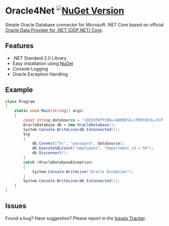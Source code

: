 # Oracle4Net [![NuGet Version](https://img.shields.io/nuget/v/Oracle4Net.svg?style=flat)](https://www.nuget.org/packages/Oracle4Net/)
Simple Oracle Database connector for Microsoft .NET Core based on official [Oracle Data Provider for .NET (ODP.NET) Core](https://www.nuget.org/packages/Oracle.ManagedDataAccess.Core/).

## Features
* .NET Standard 2.0 Library
* Easy installation using [NuGet](https://www.nuget.org/packages/Oracle4Net/)
* Console Logging
* Oracle Exception Handling

## Example
```csharp
class Program
{
	static void Main(string[] args)
	{
		const string dataSource = "(DESCRIPTION=(ADDRESS=(PROTOCOL=TCP)(HOST=localhost)(PORT=1521))(CONNECT_DATA=(SERVER=DEDICATED)(SERVICE_NAME=XEPDB1)))";
		OracleDatabase db = new OracleDatabase();
		System.Console.WriteLine(db.IsConnected());
		try
		{
			db.Connect("hr", "password", dataSource);
			db.ExecuteSQLCount("employees", "department_id = 50");
			db.Disconnect();
		}
		catch (OracleDatabaseException)
		{
			System.Console.WriteLine("Oracle Exception");
		}
        System.Console.WriteLine(db.IsConnected());
	}
}
```

## Issues
Found a bug? Have suggestion? Please report in the [Issues Tracker](https://github.com/jtsoya539/Oracle4Net/issues).